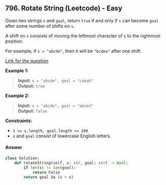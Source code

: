 ## 796. Rotate String (Leetcode) - Easy

Given two strings `s` and `goal`, return `true` if and only if `s` can become `goal` after some number of shifts on `s`.

A shift on `s` consists of moving the leftmost character of `s` to the rightmost position.

For example, if `s = "abcde"`, then it will be `"bcdea"` after one shift.

[Link for the question](https://leetcode.com/problems/rotate-string/description/)

**Example 1:**

> **Input:** `s = "abcde", goal = "cdeab"`  
> **Output:** `true`

**Example 2:**

> **Input:** `s = "abcde", goal = "abced"`  
> **Output:** `false`

**Constraints:**

- `1 <= s.length, goal.length <= 100`
- `s` and `goal` consist of lowercase English letters.

#### Answer
```Python
class Solution:
    def rotateString(self, s: str, goal: str) -> bool:
        if len(s) != len(goal):
            return False
        return goal in (s + s)
```